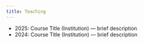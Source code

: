 ```yaml
---
title: Teaching
---
```


- 2025: Course Title (Institution) — brief description
- 2024: Course Title (Institution) — brief description
